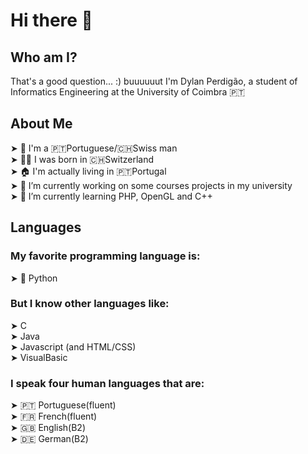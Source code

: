 # Hi there 👋

## Who am I?
That's a good question... :) buuuuuut I'm Dylan Perdigão, a student of Informatics Engineering at the University of Coimbra 🇵🇹

## About Me
  ➤ 👤 I'm a 🇵🇹Portuguese/🇨🇭Swiss man<br>
  ➤ 👶🏻 I was born in 🇨🇭Switzerland<br>
  ➤ 🏠 I'm actually living in 🇵🇹Portugal<br>
  ➤ 🔭 I’m currently working on some courses projects in my university<br>
  ➤ 🌱 I’m currently learning PHP, OpenGL and C++<br>

## Languages
### My favorite programming language is:<br>
  ➤ 🐍 Python<br>
### But I know other languages like:<br>
  ➤ C<br>
  ➤ Java<br>
  ➤ Javascript (and HTML/CSS)<br>
  ➤ VisualBasic<br>
### I speak four human languages that are:<br>
  ➤ 🇵🇹 Portuguese(fluent)<br>
  ➤ 🇫🇷 French(fluent)<br>
  ➤ 🇬🇧 English(B2)<br>
  ➤ 🇩🇪 German(B2)<br>



